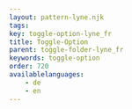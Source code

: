 ```yaml
---
layout: pattern-lyne.njk
tags: 
key: toggle-option-lyne_fr
title: Toggle-Option
parent: toggle-folder-lyne_fr
keywords: toggle-option
order: 720
availablelanguages: 
    - de
    - en
---
```

